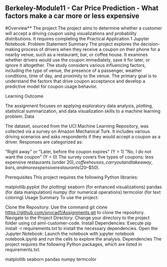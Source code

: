 ## Berkeley-Module11 - Car Price Prediction - What factors make a car more or less expensive

#Overview**
The project The project aims to determine whether a customer will accept a driving coupon using visualizations and probability distributions. It requires completing the Practical Application 1 Jupyter Notebook.
Problem Statement Summary
The project explores the decision-making process of drivers when they receive a coupon on their phone for a nearby venue, such as a restaurant, bar, or coffee house. It examines whether drivers would use the coupon immediately, save it for later, or ignore it altogether. The study considers various influencing factors, including the type of venue, the presence of a passenger, weather conditions, time of day, and proximity to the venue. The primary goal is to understand the factors that drive coupon acceptance and develop a predictive model for coupon usage behavior.

Learning Outcome

The assignment focuses on applying exploratory data analysis, plotting, statistical summarization, and data visualization skills to a machine learning problem.
Data

The dataset, sourced from the UCI Machine Learning Repository, was collected via a survey on Amazon Mechanical Turk. It includes various driving scenarios and asks respondents if they would accept a coupon as a driver. Responses are categorized as:

"Right away" or "Later, before the coupon expires" (Y = 1)
"No, I do not want the coupon" (Y = 0)
The survey covers five types of coupons: less expensive restaurants (under $20), coffee houses, carryout and takeaway, bars, and more expensive restaurants ($20–$50).

Prerequisites
This project requires the following Python libraries:

matplotlib.pyplot (for plotting)
seaborn (for enhanced visualizations)
pandas (for data manipulation)
numpy (for numerical operations)
termcolor (for text coloring)
Usage Summary
To use the project:

Clone the Repository: Use the command git clone https://github.com/snvcad1/Assignments.git to clone the repository.
Navigate to the Project Directory: Change your directory to the project folder using cd aiml-customer-code.
Install Dependencies: Execute pip install -r requirements.txt to install the necessary dependencies.
Open the Jupyter Notebook: Launch the notebook with jupyter notebook notebook.ipynb and run the cells to explore the analysis.
Dependencies
The project requires the following Python packages, which are listed in requirements.txt:

matplotlib
seaborn
pandas
numpy
termcolor
